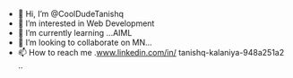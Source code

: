 - 👋 Hi, I’m @CoolDudeTanishq
- 👀 I’m interested in Web Development
- 🌱 I’m currently learning ...AIML
- 💞️ I’m looking to collaborate on MN...
- 📫 How to reach me .www.linkedin.com/in/
tanishq-kalaniya-948a251a2
..

<!---
CoolDudeTanishq/CoolDudeTanishq is a ✨ special ✨ repository because its `README.md` (this file) appears on your GitHub profile.
You can click the Preview link to take a look at your changes.
--->
